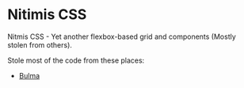 # Nitimis CSS

Nitmis CSS - Yet another flexbox-based grid and components (Mostly stolen from others).


Stole most of the code from these places:

* [Bulma](https://github.com/jgthms/bulma)
